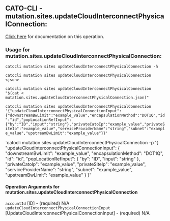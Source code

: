 
## CATO-CLI - mutation.sites.updateCloudInterconnectPhysicalConnection:
[Click here](https://api.catonetworks.com/documentation/#mutation-mutation.sites.updateCloudInterconnectPhysicalConnection) for documentation on this operation.

### Usage for mutation.sites.updateCloudInterconnectPhysicalConnection:

`catocli mutation sites updateCloudInterconnectPhysicalConnection -h`

`catocli mutation sites updateCloudInterconnectPhysicalConnection <json>`

`catocli mutation sites updateCloudInterconnectPhysicalConnection "$(cat < mutation.sites.updateCloudInterconnectPhysicalConnection.json)"`

`catocli mutation sites updateCloudInterconnectPhysicalConnection '{"updateCloudInterconnectPhysicalConnectionInput":{"downstreamBwLimit":"example_value","encapsulationMethod":"DOT1Q","id":"id","popLocationRefInput":{"by":"ID","input":"string"},"privateCatoIp":"example_value","privateSiteIp":"example_value","serviceProviderName":"string","subnet":"example_value","upstreamBwLimit":"example_value"}}'`

`catocli mutation sites updateCloudInterconnectPhysicalConnection -p '{
    "updateCloudInterconnectPhysicalConnectionInput": {
        "downstreamBwLimit": "example_value",
        "encapsulationMethod": "DOT1Q",
        "id": "id",
        "popLocationRefInput": {
            "by": "ID",
            "input": "string"
        },
        "privateCatoIp": "example_value",
        "privateSiteIp": "example_value",
        "serviceProviderName": "string",
        "subnet": "example_value",
        "upstreamBwLimit": "example_value"
    }
}'


#### Operation Arguments for mutation.sites.updateCloudInterconnectPhysicalConnection ####

`accountId` [ID] - (required) N/A    
`updateCloudInterconnectPhysicalConnectionInput` [UpdateCloudInterconnectPhysicalConnectionInput] - (required) N/A    
